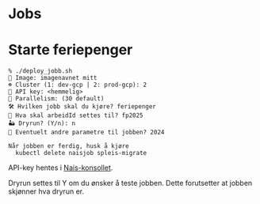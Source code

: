 Jobs
====


# Starte feriepenger

```
% ./deploy_jobb.sh
🐳 Image: imagenavnet mitt
☸️ Cluster (1: dev-gcp | 2: prod-gcp): 2
🔑 API key: <hemmelig>
🔑 Parallelism: (30 default) 
🛠️ Hvilken jobb skal du kjøre? feriepenger
🪪 Hva skal arbeidId settes til? fp2025
🏜️ Dryrun? (Y/n): n
🎒 Eventuelt andre parametre til jobben? 2024

Når jobben er ferdig, husk å kjøre
  kubectl delete naisjob spleis-migrate
```

API-key hentes i [Nais-konsollet](https://console.nav.cloud.nais.io/team/tbd/settings). 

Dryrun settes til Y om du ønsker å teste jobben. Dette forutsetter at jobben skjønner hva dryrun er.
